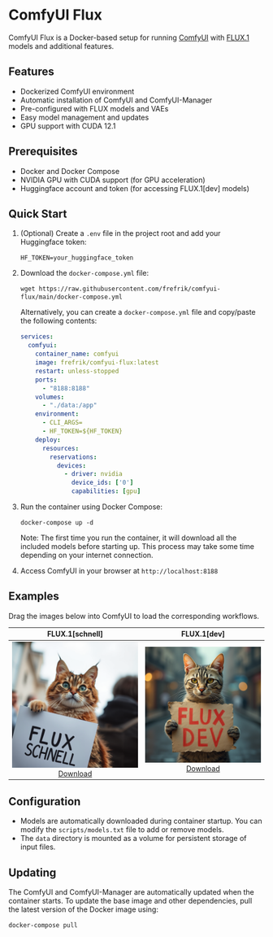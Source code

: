 # ComfyUI Flux

ComfyUI Flux is a Docker-based setup for running [ComfyUI](https://github.com/comfyanonymous/ComfyUI) with [FLUX.1](https://www.basedlabs.ai/tools/flux1) models and additional features.

## Features

- Dockerized ComfyUI environment
- Automatic installation of ComfyUI and ComfyUI-Manager
- Pre-configured with FLUX models and VAEs
- Easy model management and updates
- GPU support with CUDA 12.1

## Prerequisites

- Docker and Docker Compose
- NVIDIA GPU with CUDA support (for GPU acceleration)
- Huggingface account and token (for accessing FLUX.1[dev] models)

## Quick Start

1. (Optional) Create a `.env` file in the project root and add your Huggingface token:
   ```
   HF_TOKEN=your_huggingface_token
   ```

2. Download the `docker-compose.yml` file:
   ```
   wget https://raw.githubusercontent.com/frefrik/comfyui-flux/main/docker-compose.yml
   ```
   
   Alternatively, you can create a `docker-compose.yml` file and copy/paste the following contents:
   ```yaml
   services:
     comfyui:
       container_name: comfyui
       image: frefrik/comfyui-flux:latest
       restart: unless-stopped
       ports:
         - "8188:8188"
       volumes:
         - "./data:/app"
       environment:
         - CLI_ARGS=
         - HF_TOKEN=${HF_TOKEN}
       deploy:
         resources:
           reservations:
             devices:
               - driver: nvidia
                 device_ids: ['0']
                 capabilities: [gpu]
   ```

3. Run the container using Docker Compose:
   ```
   docker-compose up -d
   ```

   Note: The first time you run the container, it will download all the included models before starting up. This process may take some time depending on your internet connection.

4. Access ComfyUI in your browser at `http://localhost:8188`

## Examples

Drag the images below into ComfyUI to load the corresponding workflows.

| FLUX.1[schnell] | FLUX.1[dev] |
|-----------------|-------------|
| <div align="center">![Flux Schnell](./images/flux-schnell.png)<br><a href="https://raw.githubusercontent.com/frefrik/comfyui-flux/refs/heads/main/images/flux-schnell.png" download>Download</a></div> | <div align="center">![Flux Dev](./images/flux-dev.png)<br><a href="https://raw.githubusercontent.com/frefrik/comfyui-flux/refs/heads/main/images/flux-dev.png" download>Download</a></div> |

## Configuration

- Models are automatically downloaded during container startup. You can modify the `scripts/models.txt` file to add or remove models.
- The `data` directory is mounted as a volume for persistent storage of input files.

## Updating

The ComfyUI and ComfyUI-Manager are automatically updated when the container starts. To update the base image and other dependencies, pull the latest version of the Docker image using:

```
docker-compose pull
```
